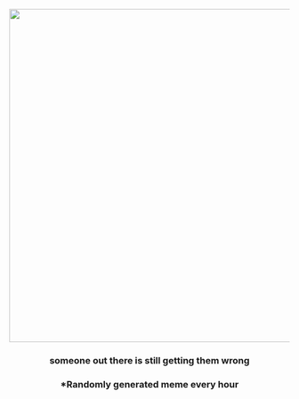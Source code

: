 <p align="center">
        <img src="https://i.redd.it/6xfixapvujs81.jpg" width="600" height="600">
        </p>
        <h3 align="center">someone out there is still getting them wrong</h3>
        <h3 align="center">*Randomly generated meme every hour</h3>
    
